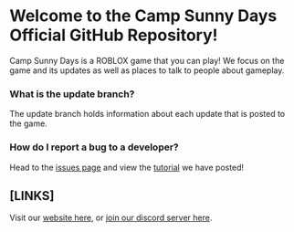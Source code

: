 # Welcome to the Camp Sunny Days Official GitHub Repository!
Camp Sunny Days is a ROBLOX game that you can play! We focus on the game and its updates as well as places to talk to people about gameplay.

### What is the update branch?
The update branch holds information about each update that is posted to the game.

### How do I report a bug to a developer?
Head to the [issues page](https://github.com/NosadfacesRBLX/csdrblx/issues) and view the [tutorial](https://github.com/NosadfacesRBLX/csdrblx/issues/5) we have posted!

## [LINKS]
Visit our [website here](https://www.campsunnydaysrblx.com), or [join our discord server here](https://www.discord.gg/Mcchmmv).
